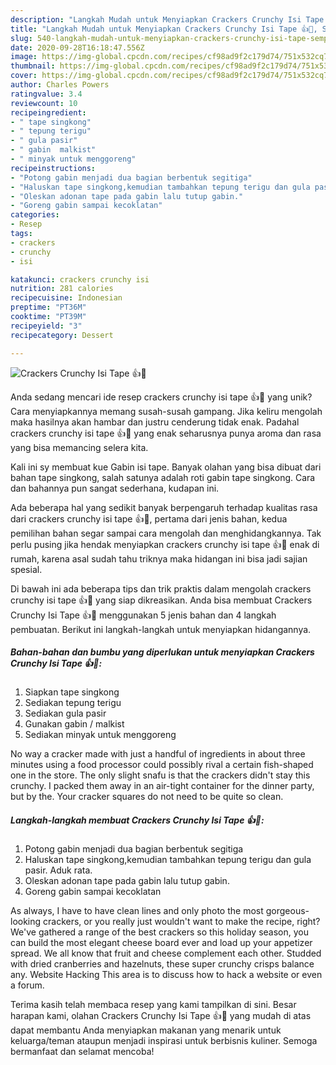 ```yaml
---
description: "Langkah Mudah untuk Menyiapkan Crackers Crunchy Isi Tape 👍🍴, Sempurna"
title: "Langkah Mudah untuk Menyiapkan Crackers Crunchy Isi Tape 👍🍴, Sempurna"
slug: 540-langkah-mudah-untuk-menyiapkan-crackers-crunchy-isi-tape-sempurna
date: 2020-09-28T16:18:47.556Z
image: https://img-global.cpcdn.com/recipes/cf98ad9f2c179d74/751x532cq70/crackers-crunchy-isi-tape-👍🍴-foto-resep-utama.jpg
thumbnail: https://img-global.cpcdn.com/recipes/cf98ad9f2c179d74/751x532cq70/crackers-crunchy-isi-tape-👍🍴-foto-resep-utama.jpg
cover: https://img-global.cpcdn.com/recipes/cf98ad9f2c179d74/751x532cq70/crackers-crunchy-isi-tape-👍🍴-foto-resep-utama.jpg
author: Charles Powers
ratingvalue: 3.4
reviewcount: 10
recipeingredient:
- " tape singkong"
- " tepung terigu"
- " gula pasir"
- " gabin  malkist"
- " minyak untuk menggoreng"
recipeinstructions:
- "Potong gabin menjadi dua bagian berbentuk segitiga"
- "Haluskan tape singkong,kemudian tambahkan tepung terigu dan gula pasir. Aduk rata."
- "Oleskan adonan tape pada gabin lalu tutup gabin."
- "Goreng gabin sampai kecoklatan"
categories:
- Resep
tags:
- crackers
- crunchy
- isi

katakunci: crackers crunchy isi 
nutrition: 281 calories
recipecuisine: Indonesian
preptime: "PT36M"
cooktime: "PT39M"
recipeyield: "3"
recipecategory: Dessert

---
```



![Crackers Crunchy Isi Tape 👍🍴](https://img-global.cpcdn.com/recipes/cf98ad9f2c179d74/751x532cq70/crackers-crunchy-isi-tape-👍🍴-foto-resep-utama.jpg)

Anda sedang mencari ide resep crackers crunchy isi tape 👍🍴 yang unik? Cara menyiapkannya memang susah-susah gampang. Jika keliru mengolah maka hasilnya akan hambar dan justru cenderung tidak enak. Padahal crackers crunchy isi tape 👍🍴 yang enak seharusnya punya aroma dan rasa yang bisa memancing selera kita.

Kali ini sy membuat kue Gabin isi tape. Banyak olahan yang bisa dibuat dari bahan tape singkong, salah satunya adalah roti gabin tape singkong. Cara dan bahannya pun sangat sederhana, kudapan ini.

Ada beberapa hal yang sedikit banyak berpengaruh terhadap kualitas rasa dari crackers crunchy isi tape 👍🍴, pertama dari jenis bahan, kedua pemilihan bahan segar sampai cara mengolah dan menghidangkannya. Tak perlu pusing jika hendak menyiapkan crackers crunchy isi tape 👍🍴 enak di rumah, karena asal sudah tahu triknya maka hidangan ini bisa jadi sajian spesial.


Di bawah ini ada beberapa tips dan trik praktis dalam mengolah crackers crunchy isi tape 👍🍴 yang siap dikreasikan. Anda bisa membuat Crackers Crunchy Isi Tape 👍🍴 menggunakan 5 jenis bahan dan 4 langkah pembuatan. Berikut ini langkah-langkah untuk menyiapkan hidangannya.

<!--inarticleads1-->

##### Bahan-bahan dan bumbu yang diperlukan untuk menyiapkan Crackers Crunchy Isi Tape 👍🍴:

1. Siapkan  tape singkong
1. Sediakan  tepung terigu
1. Sediakan  gula pasir
1. Gunakan  gabin / malkist
1. Sediakan  minyak untuk menggoreng


No way a cracker made with just a handful of ingredients in about three minutes using a food processor could possibly rival a certain fish-shaped one in the store. The only slight snafu is that the crackers didn&#39;t stay this crunchy. I packed them away in an air-tight container for the dinner party, but by the. Your cracker squares do not need to be quite so clean. 

<!--inarticleads2-->

##### Langkah-langkah membuat Crackers Crunchy Isi Tape 👍🍴:

1. Potong gabin menjadi dua bagian berbentuk segitiga
1. Haluskan tape singkong,kemudian tambahkan tepung terigu dan gula pasir. Aduk rata.
1. Oleskan adonan tape pada gabin lalu tutup gabin.
1. Goreng gabin sampai kecoklatan


As always, I have to have clean lines and only photo the most gorgeous-looking crackers, or you really just wouldn&#39;t want to make the recipe, right? We&#39;ve gathered a range of the best crackers so this holiday season, you can build the most elegant cheese board ever and load up your appetizer spread. We all know that fruit and cheese complement each other. Studded with dried cranberries and hazelnuts, these super crunchy crisps balance any. Website Hacking This area is to discuss how to hack a website or even a forum. 

Terima kasih telah membaca resep yang kami tampilkan di sini. Besar harapan kami, olahan Crackers Crunchy Isi Tape 👍🍴 yang mudah di atas dapat membantu Anda menyiapkan makanan yang menarik untuk keluarga/teman ataupun menjadi inspirasi untuk berbisnis kuliner. Semoga bermanfaat dan selamat mencoba!
